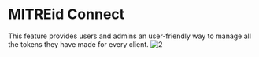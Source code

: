 # MITREid Connect

This feature provides users and admins an user-friendly way to manage all the tokens they have made for every client.
![2](http://i.imgur.com/k6cHukt.png)
